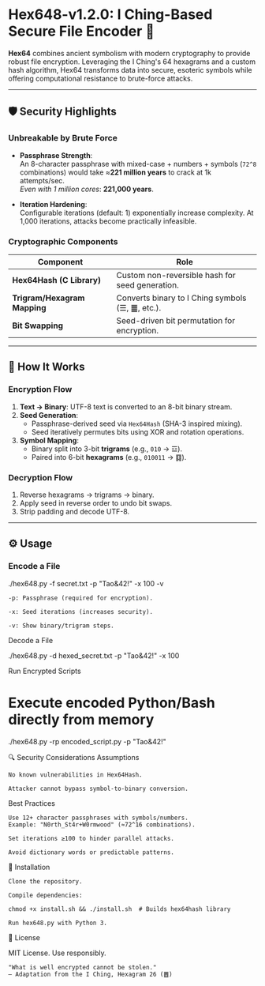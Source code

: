 # Hex648-v1.2.0: I Ching-Based Secure File Encoder 🔐

**Hex64** combines ancient symbolism with modern cryptography to provide robust file encryption. Leveraging the I Ching's 64 hexagrams and a custom hash algorithm, Hex64 transforms data into secure, esoteric symbols while offering computational resistance to brute-force attacks.

---

## 🛡️ Security Highlights

### **Unbreakable by Brute Force**
- **Passphrase Strength**:  
  An 8-character passphrase with mixed-case + numbers + symbols (`72^8` combinations) would take ≈**221 million years** to crack at 1k attempts/sec.  
  *Even with 1 million cores*: **221,000 years**.
  
- **Iteration Hardening**:  
  Configurable iterations (default: 1) exponentially increase complexity. At 1,000 iterations, attacks become practically infeasible.

### **Cryptographic Components**
| Component               | Role                                  |
|-------------------------|---------------------------------------|
| **Hex64Hash (C Library)** | Custom non-reversible hash for seed generation. |
| **Trigram/Hexagram Mapping** | Converts binary to I Ching symbols (☰, ䷀, etc.). |
| **Bit Swapping**         | Seed-driven bit permutation for encryption. |

---

## 🔄 How It Works

### **Encryption Flow**
1. **Text → Binary**: UTF-8 text is converted to an 8-bit binary stream.
2. **Seed Generation**:  
   - Passphrase-derived seed via `Hex64Hash` (SHA-3 inspired mixing).  
   - Seed iteratively permutes bits using XOR and rotation operations.
3. **Symbol Mapping**:  
   - Binary split into 3-bit **trigrams** (e.g., `010` → ☲).  
   - Paired into 6-bit **hexagrams** (e.g., `010011` → ䷃).

### **Decryption Flow**
1. Reverse hexagrams → trigrams → binary.  
2. Apply seed in reverse order to undo bit swaps.  
3. Strip padding and decode UTF-8.

---

## ⚙️ Usage

### **Encode a File**

./hex648.py -f secret.txt -p "Tao&42!" -x 100 -v

    -p: Passphrase (required for encryption).

    -x: Seed iterations (increases security).

    -v: Show binary/trigram steps.

Decode a File

./hex648.py -d hexed_secret.txt -p "Tao&42!" -x 100

Run Encrypted Scripts

# Execute encoded Python/Bash directly from memory
./hex648.py -rp encoded_script.py -p "Tao&42!"

🔍 Security Considerations
Assumptions

    No known vulnerabilities in Hex64Hash.

    Attacker cannot bypass symbol-to-binary conversion.

Best Practices

    Use 12+ character passphrases with symbols/numbers.
    Example: "N0rth_St4r+W0rmwood" (≈72^16 combinations).

    Set iterations ≥100 to hinder parallel attacks.

    Avoid dictionary words or predictable patterns.

🚀 Installation

    Clone the repository.

    Compile dependencies:

    chmod +x install.sh && ./install.sh  # Builds hex64hash library

    Run hex648.py with Python 3.

📜 License

MIT License. Use responsibly.

    "What is well encrypted cannot be stolen."
    — Adaptation from the I Ching, Hexagram 26 (䷘)

